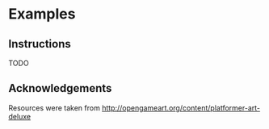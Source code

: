 # Examples

## Instructions
TODO

## Acknowledgements
Resources were taken from http://opengameart.org/content/platformer-art-deluxe
